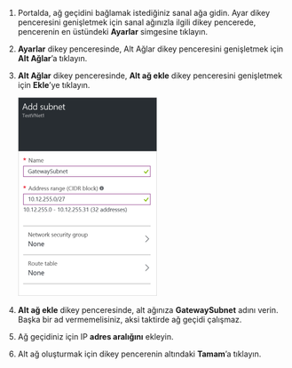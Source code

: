 1. Portalda, ağ geçidini bağlamak istediğiniz sanal ağa gidin. Ayar dikey penceresini genişletmek için sanal ağınızla ilgili dikey pencerede, pencerenin en üstündeki **Ayarlar** simgesine tıklayın. 

2. **Ayarlar** dikey penceresinde, Alt Ağlar dikey penceresini genişletmek için **Alt Ağlar**’a tıklayın.

3. **Alt Ağlar** dikey penceresinde, **Alt ağ ekle** dikey penceresini genişletmek için **Ekle**’ye tıklayın.

    ![Ağ geçidi alt ağı ekleme](./media/vpn-gateway-add-gwsubnet-rm-portal-include/addgwsubnet250.png)

4. **Alt ağ ekle** dikey penceresinde, alt ağınıza **GatewaySubnet** adını verin. Başka bir ad vermemelisiniz, aksi taktirde ağ geçidi çalışmaz.

5. Ağ geçidiniz için IP **adres aralığını** ekleyin.

6. Alt ağ oluşturmak için dikey pencerenin altındaki **Tamam**’a tıklayın.






<!--HONumber=Jun16_HO2-->


